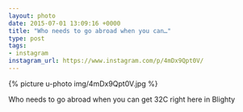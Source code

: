 ```yaml
---
layout: photo
date: 2015-07-01 13:09:16 +0000
title: "Who needs to go abroad when you can…"
type: post
tags:
- instagram
instagram_url: https://www.instagram.com/p/4mDx9Qpt0V/
---
```


{% picture u-photo img/4mDx9Qpt0V.jpg %}

Who needs to go abroad when you can get 32C right here in Blighty
